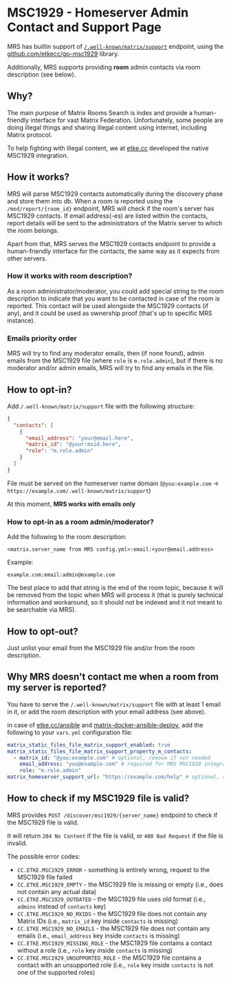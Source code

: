 # MSC1929 - Homeserver Admin Contact and Support Page

MRS has builtin support of [`/.well-known/matrix/support`](https://spec.matrix.org/latest/client-server-api/#getwell-knownmatrixsupport) endpoint, using the [github.com/etkecc/go-msc1929](https://github.com/etkecc/go-msc1929) library.

Additionally, MRS supports providing **room** admin contacts via room description (see below).

## Why?

The main purpose of Matrix Rooms Search is index and provide a human-friendly interface for vast Matrix Federation.
Unfortunately, some people are doing illegal things and sharing illegal content using internet, including Matrix protocol.

To help fighting with illegal content, we at [etke.cc](https://etke.cc) developed the native MSC1929 integration.

## How it works?

MRS will parse MSC1929 contacts automatically during the discovery phase and store them into db.
When a room is reported using the `/mod/report/{room_id}` endpoint, MRS will check if the room's server
has MSC1929 contacts. If email address(-es) are listed within the contacts, report details will be sent
to the administrators of the Matrix server to which the room belongs.

Apart from that, MRS serves the MSC1929 contacts endpoint to provide a human-friendly interface for the contacts,
the same way as it expects from other servers.

### How it works with room description?

As a room administrator/moderator, you could add special string to the room description to indicate that you want to be contacted
in case of the room is reported. This contact will be used alongside the MSC1929 contacts (if any), and it could be used as ownership proof (that's up to specific MRS instance).


### Emails priority order

MRS will try to find any moderator emails, then (if none found), admin emails from the MSC1929 file (where `role` is `m.role.admin`),
but if there is no moderator and/or admin emails, MRS will try to find any emails in the file.

## How to opt-in?

Add `/.well-known/matrix/support` file with the following structure:

```json
{
  "contacts": [
    {
      "email_address": "your@email.here",
      "matrix_id": "@your:mxid.here",
      "role": "m.role.admin"
    }
  ]
}
```
File must be served on the homeserver name domain (`@you:example.com` -> `https://example.com/.well-known/matrix/support`)

At this moment, **MRS works with emails only**

### How to opt-in as a room admin/moderator?

Add the following to the room description:

```
<matrix.server_name from MRS config.yml>:email:<your@email.address>
```

Example:

```
example.com:email:admin@example.com
```

The best place to add that string is the end of the room topic, because it will be removed from the topic when MRS will process it
(that is purely technical information and workaround, so it should not be indexed and it not meant to be searchable via MRS).


## How to opt-out?

Just unlist your email from the MSC1929 file and/or from the room description.

## Why MRS doesn't contact me when a room from my server is reported?

You have to serve the `/.well-known/matrix/support` file with at least 1 email in it,
or add the room description with your email address (see above).

in case of [etke.cc/ansible](https://github.com/etkecc/ansible) and [matrix-docker-ansible-deploy](https://github.com/spantaleev/matrix-docker-ansible-deploy), add the following to your `vars.yml` configuration file:

```yaml
matrix_static_files_file_matrix_support_enabled: true
matrix_static_files_file_matrix_support_property_m_contacts:
  - matrix_id: "@you:example.com" # optional, remove if not needed
    email_address: "you@example.com" # required for MRS MSC1929 integration
    role: "m.role.admin"
matrix_homeserver_support_url: "https://example.com/help" # optional, remove if not needed
```

## How to check if my MSC1929 file is valid?

MRS provides `POST /discover/msc1929/{server_name}` endpoint to check if the MSC1929 file is valid.

It will return `204 No Content` if the file is valid, or `400 Bad Request` if the file is invalid.

The possible error codes:

* `CC.ETKE.MSC1929_ERROR` - something is entirely wrong, request to the MSC1929 file failed
* `CC.ETKE.MSC1929_EMPTY` - the MSC1929 file is missing or empty (i.e., does not contain any actual data)
* `CC.ETKE.MSC1929_OUTDATED` - the MSC1929 file uses old format (i.e., `admins` instead of `contacts` key)
* `CC.ETKE.MSC1929_NO_MXIDS` - the MSC1929 file does not contain any Matrix IDs (i.e., `matrix_id` key inside `contacts` is missing)
* `CC.ETKE.MSC1929_NO_EMAILS` - the MSC1929 file does not contain any emails (i.e., `email_address` key inside `contacts` is missing)
* `CC.ETKE.MSC1929_MISSING_ROLE` - the MSC1929 file contains a contact without a role (i.e., `role` key inside `contacts` is missing)
* `CC.ETKE.MSC1929_UNSUPPORTED_ROLE` - the MSC1929 file contains a contact with an unsupported role (i.e., `role` key inside `contacts` is not one of the supported roles)

